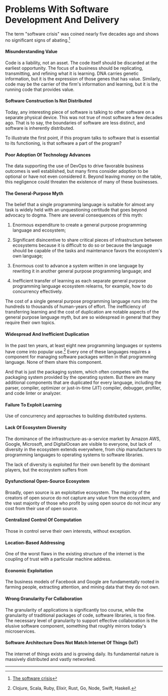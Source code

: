 # Problems With Software Development And Delivery

The term "software crisis" was coined nearly five decades ago and shows no significant signs of abating.[^3]

#### Misunderstanding Value

Code is a liability, not an asset. The code itself should be discarded at the earliest opportunity. The focus of a business should be replicating, transmitting, and refining what it is learning. DNA carries genetic information, but it is the expression of those genes that has value. Similarly, code may be the carrier of the firm's information and learning, but it is the running code that provides value.

#### Software Construction Is Not Distributed

Today, any interesting piece of software is talking to other software on a separate physical device. This was not true of most software a few decades ago. That is to say, the boundaries of software are less distinct, and software is inherently distributed.

To illustrate the first point, if this program talks to software that is essential to its functioning, is that software a part of the program?

#### Poor Adoption Of Technology Advances

The data supporting the use of DevOps to drive favorable business outcomes is well established, but many firms consider adoption to be optional or have not even considered it. Beyond leaving money on the table, this negligence could threaten the existence of many of these businesses.

#### The General-Purpose Myth

The belief that a single programming language is suitable for almost any task is widely held with an unquestioning certitude that goes beyond advocacy to dogma. There are several consequences of this myth:

  1. Enormous expenditure to create a general purpose programming language and ecosystem;

  1. Significant disincentive to share critical pieces of infrastructure between ecosystems because it is difficult to do so or because the language should be capable of the tasks and maintenance favors the ecosystem's own language;

  1. Enormous cost to advance a system written in one language by rewriting it in another general purpose programming language; and

  1. Inefficient transfer of learning as each separate general purpose programming language ecosystem relearns, for example, how to do concurrency effectively.

The cost of a single general purpose programming language runs into the hundreds to thousands of human-years of effort. The inefficiency of transferring learning and the cost of duplication are notable aspects of the general purpose language myth, but are so widespread in general that they require their own topics.

#### Widespread And Inefficient Duplication

In the past ten years, at least eight new programming languages or systems have come into popular use.[^4] Every one of these languages requires a component for managing software packages written in that programming language. None of them share this component.

And that is just the packaging system, which often competes with the packaging system provided by the operating system. But there are many additional components that are duplicated for every language, including the parser, compiler, optimizer or just-in-time (JIT) compiler, debugger, profiler, and code linter or analyzer.


#### Failure To Exploit Learning

Use of concurrency and approaches to building distributed systems.

#### Lack Of Ecosystem Diversity

The dominance of the infrastructure-as-a-service market by Amazon AWS, Google, Microsoft, and DigitalOcean are visible to everyone, but lack of diversity in the ecosystem extends everywhere, from chip manufacturers to programming languages to operating systems to software libraries.

The lack of diversity is exploited for their own benefit by the dominant players, but the ecosystem suffers from

#### Dysfunctional Open-Source Ecosystem

Broadly, open source is an exploitative ecosystem. The majority of the creators of open source do not capture any value from the ecosystem, and the vast majority of those who profit by using open source do not incur any cost from their use of open source.

#### Centralized Control Of Computation

Those in control serve their own interests, without exception.

#### Location-Based Addressing

One of the worst flaws in the existing structure of the internet is the coupling of trust with a particular machine address.

#### Economic Exploitation

The business models of Facebook and Google are fundamentally rooted in farming people, extracting attention, and mining data that they do not own.

#### Wrong Granularity For Collaboration

The granularity of applications is significantly too course, while the granularity of traditional packages of code, software libraries, is too fine. The necessary level of granularity to support effective collaboration is the elusive software component, something that roughly mirrors today's microservices.

#### Software Architecture Does Not Match Internet Of Things (IoT)

The internet of things exists and is growing daily. Its fundamental nature is massively distributed and vastly networked.

---

[^3]: [The software crisis](https://en.wikipedia.org/wiki/Software_crisis)
[^4]: Clojure, Scala, Ruby, Elixir, Rust, Go, Node, Swift, Haskell.
